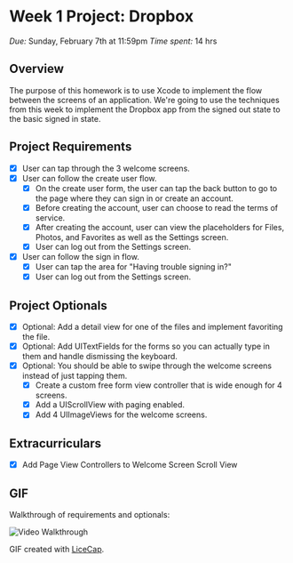 # Week 1 Project: Dropbox
_Due:_ Sunday, February 7th at 11:59pm
_Time spent:_ 14 hrs

## Overview
The purpose of this homework is to use Xcode to implement the flow between the screens of an application. We're going to use the techniques from this week to implement the Dropbox app from the signed out state to the basic signed in state.

## Project Requirements
- [x] User can tap through the 3 welcome screens.
- [x] User can follow the create user flow.
  - [x] On the create user form, the user can tap the back button to go to the page where they can sign in or create an account.
  - [x] Before creating the account, user can choose to read the terms of service.
  - [x] After creating the account, user can view the placeholders for Files, Photos, and Favorites as well as the Settings screen.
  - [x] User can log out from the Settings screen.
- [x] User can follow the sign in flow.
  - [x] User can tap the area for "Having trouble signing in?"
  - [x] User can log out from the Settings screen.

## Project Optionals
- [x] Optional: Add a detail view for one of the files and implement favoriting the file.
- [x] Optional: Add UITextFields for the forms so you can actually type in them and handle dismissing the keyboard.
- [x] Optional: You should be able to swipe through the welcome screens instead of just tapping them.
  - [x] Create a custom free form view controller that is wide enough for 4 screens.
  - [x] Add a UIScrollView with paging enabled.
  - [x] Add 4 UIImageViews for the welcome screens.

## Extracurriculars

- [x] Add Page View Controllers to Welcome Screen Scroll View

## GIF

Walkthrough of requirements and optionals:

![Video Walkthrough](db-1.gif)

GIF created with [LiceCap](http://www.cockos.com/licecap/).
